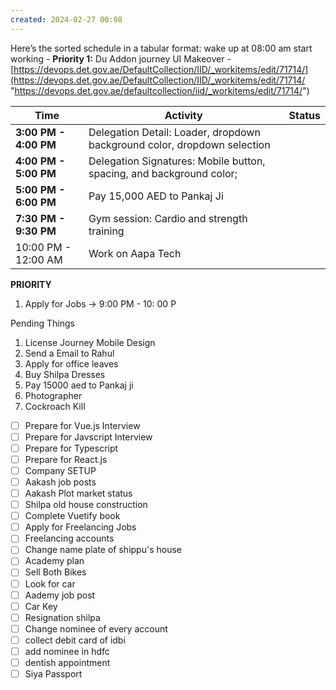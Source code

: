 ```yaml
---
created: 2024-02-27 00:08
---
```

Here’s the sorted schedule in a tabular format:
 wake up at 08:00 am 
start working -  **Priority 1:** Du Addon journey UI Makeover - [https://devops.det.gov.ae/DefaultCollection/IID/_workitems/edit/71714/](https://devops.det.gov.ae/DefaultCollection/IID/_workitems/edit/71714/ "https://devops.det.gov.ae/defaultcollection/iid/_workitems/edit/71714/")



| **Time**                | **Activity**                                                              | Status |
| ----------------------- | ------------------------------------------------------------------------- | ------ |
| **3:00 PM - 4:00 PM**   | Delegation Detail: Loader, dropdown background color, dropdown selection  |        |
| **4:00 PM - 5:00 PM**   | Delegation Signatures: Mobile button, spacing, and background color;      |        |
| **5:00 PM - 6:00 PM**   | Pay 15,000 AED to Pankaj Ji                                               |        |
| **7:30 PM - 9:30 PM**   | Gym session: Cardio and strength training                                 |        |
| 10:00 PM - 12:00 AM     | Work on Aapa Tech                                                         |        |



**PRIORITY**

1. Apply for Jobs -> 9:00 PM - 10: 00 P

Pending Things

1. License Journey Mobile Design
2. Send a Email to Rahul
3. Apply for office leaves
4. Buy Shilpa Dresses
5. Pay 15000 aed to Pankaj ji
6. Photographer
7. Cockroach Kill

- [ ] Prepare for Vue.js Interview
- [ ] Prepare for Javscript Interview
- [ ] Prepare for Typescript
- [ ] Prepare for React.js
- [ ] Company SETUP
- [ ] Aakash job posts
- [ ] Aakash Plot market status
- [ ] Shilpa old house construction
- [ ] Complete Vuetify book
- [ ] Apply for Freelancing Jobs
- [ ] Freelancing accounts
- [ ] Change name plate of shippu's house
- [ ] Academy plan
- [ ] Sell Both Bikes
- [ ] Look for car
- [ ] Aademy job post
- [ ] Car Key
- [ ] Resignation shilpa
- [ ] Change nominee of every account
- [ ] collect debit card of idbi
- [ ] add nominee in hdfc
- [ ] dentish appointment
- [ ] Siya Passport